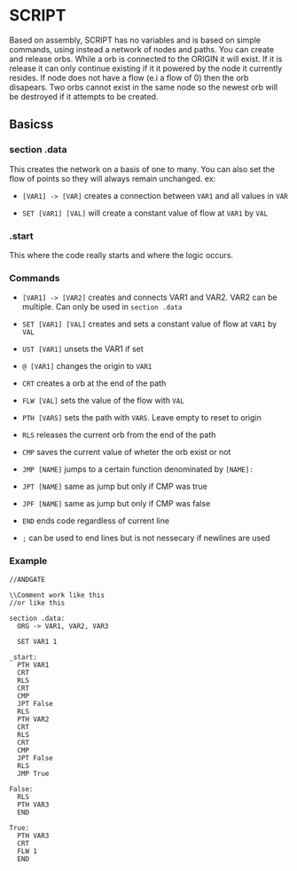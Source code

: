 # SCRIPT

Based on assembly, SCRIPT has no variables and is based on simple commands,
using instead a network of nodes and paths. You can create and release orbs.
While a orb is connected to the ORIGIN it will exist. If it is release it can
only continue existing if it it powered by the node it currently resides.
If node does not have a flow (e.i a flow of 0) then the orb disapears.
Two orbs cannot exist in the same node so the newest orb will be destroyed if
it attempts to be created.

## Basicss

### section .data

This creates the network on a basis of one to many.
You can also set the flow of points so they will always remain unchanged. ex:

- `[VAR1] -> [VAR]` creates a connection between `VAR1` and all values in `VAR`

- `SET [VAR1] [VAL]` will create a constant value of flow at `VAR1` by `VAL`

### .start

This where the code really starts and where the logic occurs.

### Commands

- `[VAR1] -> [VAR2]` creates and connects VAR1 and VAR2. VAR2 can be multiple. Can only be used in `section .data`
- `SET [VAR1] [VAL]` creates and sets a constant value of flow at `VAR1` by `VAL`
- `UST [VAR1]` unsets the VAR1 if set

- `@ [VAR1]` changes the origin to `VAR1`

- `CRT` creates a orb at the end of the path
- `FLW [VAL]` sets the value of the flow with `VAL`
- `PTH [VARS]` sets the path with `VARS`. Leave empty to reset to origin
- `RLS` releases the current orb from the end of the path
- `CMP` saves the current value of wheter the orb exist or not
- `JMP [NAME]` jumps to a certain function denominated by `[NAME]:`
- `JPT [NAME]` same as jump but only if CMP was true
- `JPF [NAME]` same as jump but only if CMP was false
- `END` ends code regardless of current line
- `;` can be used to end lines but is not nessecary if newlines are used

### Example

```Assembly
//ANDGATE

\\Comment work like this
//or like this

section .data:
  ORG -> VAR1, VAR2, VAR3

  SET VAR1 1

_start:
  PTH VAR1
  CRT
  RLS
  CRT
  CMP
  JPT False
  RLS
  PTH VAR2
  CRT
  RLS
  CRT
  CMP
  JPT False
  RLS
  JMP True

False:
  RLS
  PTH VAR3
  END

True:
  PTH VAR3
  CRT
  FLW 1
  END
```
